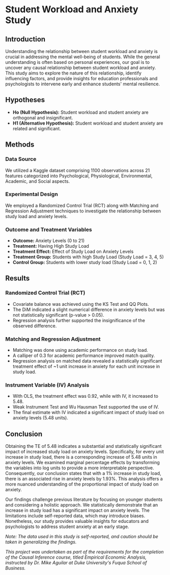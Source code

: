 # Student Workload and Anxiety Study

## Introduction

Understanding the relationship between student workload and anxiety is crucial in addressing the mental well-being of students. While the general understanding is often based on personal experiences, our goal is to uncover any causal relationship between student workload and anxiety. This study aims to explore the nature of this relationship, identify influencing factors, and provide insights for education professionals and psychologists to intervene early and enhance students' mental resilience.

## Hypotheses

- **Ho (Null Hypothesis):** Student workload and student anxiety are orthogonal and insignificant.
- **H1 (Alternative Hypothesis):** Student workload and student anxiety are related and significant.

## Methods

### Data Source

We utilized a Kaggle dataset comprising 1100 observations across 21 features categorized into Psychological, Physiological, Environmental, Academic, and Social aspects.

### Experimental Design

We employed a Randomized Control Trial (RCT) along with Matching and Regression Adjustment techniques to investigate the relationship between study load and anxiety levels.

### Outcome and Treatment Variables

- **Outcome:** Anxiety Levels (0 to 21)
- **Treatment:** Having High Study Load
- **Treatment Effect:** Effect of Study Load on Anxiety Levels
- **Treatment Group:** Students with high Study Load (Study Load = 3, 4, 5)
- **Control Group:** Students with lower study load (Study Load = 0, 1, 2)

## Results

### Randomized Control Trial (RCT)

- Covariate balance was achieved using the KS Test and QQ Plots.
- The DiM indicated a slight numerical difference in anxiety levels but was not statistically significant (p-value > 0.05).
- Regression analysis further supported the insignificance of the observed difference.

### Matching and Regression Adjustment

- Matching was done using academic performance on study load.
- A calliper of 0.3 for academic performance improved match quality.
- Regression analysis on matched data revealed a statistically significant treatment effect of ~1 unit increase in anxiety for each unit increase in study load.

### Instrument Variable (IV) Analysis

- With OLS, the treatment effect was 0.92, while with IV, it increased to 5.48.
- Weak Instrument Test and Wu Hausman Test supported the use of IV.
- The final estimate with IV indicated a significant impact of study load on anxiety levels (5.48 units).

## Conclusion
Obtaining the TE of 5.48 indicates a substantial and statistically significant impact of increased study load on anxiety levels. Specifically, for every unit increase in study load, there is a corresponding increase of 5.48 units in anxiety levels. We examined marginal percentage effects by transforming the variables into log units to provide a more interpretable perspective. Consequently, our conclusion states that with a 1% increase in study load, there is an associated rise in anxiety levels by 1.93%. This analysis offers a more nuanced understanding of the proportional impact of study load on anxiety.

Our findings challenge previous literature by focusing on younger students and considering a holistic approach. We statistically demonstrate that an increase in study load has a significant impact on anxiety levels. The limitations include self-reported data, which may introduce biases. Nonetheless, our study provides valuable insights for educators and psychologists to address student anxiety at an early stage.

*Note: The data used in this study is self-reported, and caution should be taken in generalizing the findings.*


*This project was undertaken as part of the requirements for the completion of the Causal Inference course, titled Empirical Economic Analysis, instructed by Dr. Mike Aguilar at Duke University's Fuqua School of Business.*
